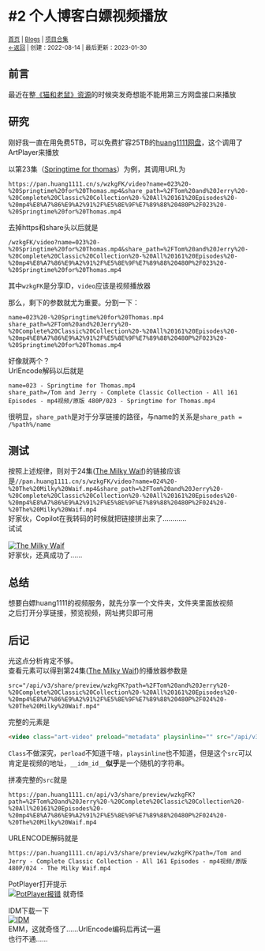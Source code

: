 # #2 个人博客白嫖视频播放
<small><a href="//">首页</a> | <a href="/blogs">Blogs</a> | <a href="/Project">项目合集</a><br><a href="../">←返回</a> |
 创建：2022-08-14 | 最后更新：2023-01-30</small><br>

## 前言
最近在整[《猫和老鼠》资源](/resource-share/sharing/tom-and-jerry.md)的时候突发奇想能不能用第三方网盘接口来播放
## 研究
刚好我一直在用免费5TB，可以免费扩容25TB的[huang1111网盘](//pan.huang1111.cn/)，这个调用了ArtPlayer来播放<br>

以第23集（[Springtime for thomas](pan.huang1111.cn/s/wzkgFK/video?name=023%20-%20Springtime%20for%20Thomas.mp4&share_path=%2FTom%20and%20Jerry%20-%20Complete%20Classic%20Collection%20-%20All%20161%20Episodes%20-%20mp4%E8%A7%86%E9%A2%91%2F%E5%8E%9F%E7%89%88%20480P%2F023%20-%20Springtime%20for%20Thomas.mp4)）为例，其调用URL为<br>
```
https://pan.huang1111.cn/s/wzkgFK/video?name=023%20-%20Springtime%20for%20Thomas.mp4&share_path=%2FTom%20and%20Jerry%20-%20Complete%20Classic%20Collection%20-%20All%20161%20Episodes%20-%20mp4%E8%A7%86%E9%A2%91%2F%E5%8E%9F%E7%89%88%20480P%2F023%20-%20Springtime%20for%20Thomas.mp4
```
去掉https和share头以后就是<br>
```
/wzkgFK/video?name=023%20-%20Springtime%20for%20Thomas.mp4&share_path=%2FTom%20and%20Jerry%20-%20Complete%20Classic%20Collection%20-%20All%20161%20Episodes%20-%20mp4%E8%A7%86%E9%A2%91%2F%E5%8E%9F%E7%89%88%20480P%2F023%20-%20Springtime%20for%20Thomas.mp4
```
其中`wzkgFK`是分享ID，`video`应该是视频播放器<br>

那么，剩下的参数就尤为重要。分割一下：<br>
```
name=023%20-%20Springtime%20for%20Thomas.mp4
share_path=%2FTom%20and%20Jerry%20-%20Complete%20Classic%20Collection%20-%20All%20161%20Episodes%20-%20mp4%E8%A7%86%E9%A2%91%2F%E5%8E%9F%E7%89%88%20480P%2F023%20-%20Springtime%20for%20Thomas.mp4
```
好像就两个？<br>
UrlEncode解码以后就是<br>
```
name=023 - Springtime for Thomas.mp4
share_path=/Tom and Jerry - Complete Classic Collection - All 161 Episodes - mp4视频/原版 480P/023 - Springtime for Thomas.mp4
```
很明显，`share_path`是对于分享链接的路径，与name的关系是`share_path = /%path%/name`<br>
## 测试
按照上述规律，则对于24集([The Milky Waif](//pan.huang1111.cn/s/wzkgFK/video?name=024%20-%20The%20Milky%20Waif.mp4&share_path=%2FTom%20and%20Jerry%20-%20Complete%20Classic%20Collection%20-%20All%20161%20Episodes%20-%20mp4%E8%A7%86%E9%A2%91%2F%E5%8E%9F%E7%89%88%20480P%2F024%20-%20The%20Milky%20Waif.mp4))的链接应该是`//pan.huang1111.cn/s/wzkgFK/video?name=024%20-%20The%20Milky%20Waif.mp4&share_path=%2FTom%20and%20Jerry%20-%20Complete%20Classic%20Collection%20-%20All%20161%20Episodes%20-%20mp4%E8%A7%86%E9%A2%91%2F%E5%8E%9F%E7%89%88%20480P%2F024%20-%20The%20Milky%20Waif.mp4`<br>
好家伙，Copilot在我转码的时候就把链接拼出来了…………<br>
试试<br><br>
[![](https://s1.ax1x.com/2022/08/14/vUIPFe.md.png "The Milky Waif")](https://s1.ax1x.com/2022/08/14/vUIPFe.png)<br>
好家伙，还真成功了……
## 总结
想要白嫖huang1111的视频服务，就先分享一个文件夹，文件夹里面放视频<br>
之后打开分享链接，预览视频，网址拷贝即可用<br>
## 后记
光这点分析肯定不够。<br>
查看元素可以得到第24集([The Milky Waif](//pan.huang1111.cn/s/wzkgFK/video?name=024%20-%20The%20Milky%20Waif.mp4&share_path=%2FTom%20and%20Jerry%20-%20Complete%20Classic%20Collection%20-%20All%20161%20Episodes%20-%20mp4%E8%A7%86%E9%A2%91%2F%E5%8E%9F%E7%89%88%20480P%2F024%20-%20The%20Milky%20Waif.mp4))的播放器参数是<br>
```
src="/api/v3/share/preview/wzkgFK?path=%2FTom%20and%20Jerry%20-%20Complete%20Classic%20Collection%20-%20All%20161%20Episodes%20-%20mp4%E8%A7%86%E9%A2%91%2F%E5%8E%9F%E7%89%88%20480P%2F024%20-%20The%20Milky%20Waif.mp4"
```
完整的元素是<br>
```html
<video class="art-video" preload="metadata" playsinline="" src="/api/v3/share/preview/wzkgFK?path=%2FTom%20and%20Jerry%20-%20Complete%20Classic%20Collection%20-%20All%20161%20Episodes%20-%20mp4%E8%A7%86%E9%A2%91%2F%E5%8E%9F%E7%89%88%20480P%2F024%20-%20The%20Milky%20Waif.mp4" __idm_id__="5103617"></video>
```
`Class`不做深究，`perload`不知道干啥，`playsinline`也不知道，但是这个`src`可以肯定是视频的地址，`__idm_id__`**似乎**是一个随机的字符串。<br>

拼凑完整的`src`就是<br>
```
https://pan.huang1111.cn/api/v3/share/preview/wzkgFK?path=%2FTom%20and%20Jerry%20-%20Complete%20Classic%20Collection%20-%20All%20161%20Episodes%20-%20mp4%E8%A7%86%E9%A2%91%2F%E5%8E%9F%E7%89%88%20480P%2F024%20-%20The%20Milky%20Waif.mp4
```
URLENCODE解码就是<br>
```
https://pan.huang1111.cn/api/v3/share/preview/wzkgFK?path=/Tom and Jerry - Complete Classic Collection - All 161 Episodes - mp4视频/原版 480P/024 - The Milky Waif.mp4
```
PotPlayer打开提示<br>
[![](https://s1.ax1x.com/2022/08/14/vUoXb6.png "PotPlayer报错")](https://s1.ax1x.com/2022/08/14/vUoXb6.png)
就奇怪<br>

IDM下载一下<br>
[![](https://s1.ax1x.com/2022/08/14/vUTVVf.png "IDM")](https://s1.ax1x.com/2022/08/14/vUTVVf.png)<br>
EMM，这就奇怪了……UrlEncode编码后再试一遍<br>
也行不通……<br>
